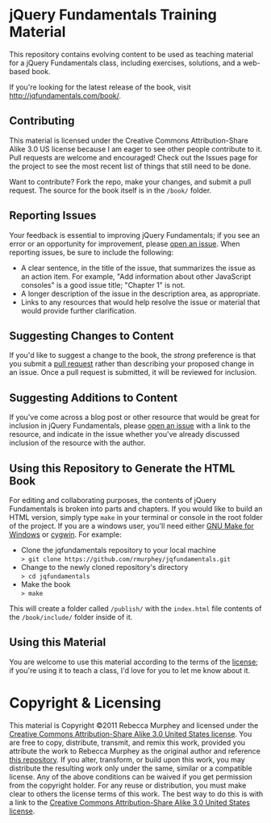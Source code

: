 # jQuery Fundamentals Training Material #

This repository contains evolving content to be used as teaching material for a
jQuery Fundamentals class, including exercises, solutions, and a web-based
book.

If you're looking for the latest release of the book, visit
<http://jqfundamentals.com/book/>.

## Contributing ##

This material is licensed under the Creative Commons Attribution-Share Alike
3.0 US license because I am eager to see other people contribute to it. Pull
requests are welcome and encouraged! Check out the Issues page for the project
to see the most recent list of things that still need to be done.

Want to contribute? Fork the repo, make your changes, and submit a pull
request. The source for the book itself is in the `/book/` folder.

## Reporting Issues ##

Your feedback is essential to improving jQuery Fundamentals; if you see an
error or an opportunity for improvement, please [open an
issue](https://github.com/rmurphey/jqfundamentals/issues). When reporting
issues, be sure to include the following:

- A clear sentence, in the title of the issue, that summarizes the issue as an
  action item. For example, "Add information about other JavaScript consoles"
  is a good issue title; "Chapter 1" is not.
- A longer description of the issue in the description area, as appropriate.
- Links to any resources that would help resolve the issue or material that
  would provide further clarification.

## Suggesting Changes to Content ##

If you'd like to suggest a change to the book, the *strong* preference is that
you submit a [pull request](http://help.github.com/pull-requests/) rather than
describing your proposed change in an issue. Once a pull request is submitted,
it will be reviewed for inclusion.

## Suggesting Additions to Content ##

If you've come across a blog post or other resource that would be great for
inclusion in jQuery Fundamentals, please [open an
issue](https://github.com/rmurphey/jqfundamentals/issues) with a link to the
resource, and indicate in the issue whether you've already discussed inclusion
of the resource with the author.


## Using this Repository to Generate the HTML Book ##

For editing and collaborating purposes, the contents of jQuery Fundamentals is
broken into parts and chapters. If you would like to build an HTML version,
simply type `make` in your terminal or console in the root folder of the
project. If you are a windows user, you'll need either [GNU Make for
Windows](http://gnuwin32.sourceforge.net/packages/make.htm) or
[cygwin](http://cygwin.com/). For example:

- Clone the jqfundamentals repository to your local machine<br>
`> git clone https://github.com/rmurphey/jqfundamentals.git`
- Change to the newly cloned repository's directory<br>
`> cd jqfundamentals`
- Make the book<br>
`> make`

This will create a folder called `/publish/` with the `index.html` file
contents of the `/book/include/` folder inside of it.

## Using this Material ##

You are welcome to use this material according to the terms of the
[license](http://creativecommons.org/licenses/by-sa/3.0/us/); if
you're using it to teach a class, I'd love for you to let me know about it.

# Copyright & Licensing #

This material is Copyright &copy;2011 Rebecca Murphey and licensed under the
[Creative Commons Attribution-Share Alike 3.0 United States
license](http://creativecommons.org/licenses/by-sa/3.0/us/). You are free to
copy, distribute, transmit, and remix this work, provided you attribute the
work to Rebecca Murphey as the original author and reference [this
repository](http://github.com/rmurphey/jqfundamentals). If you alter,
transform, or build upon this work, you may distribute the resulting work only
under the same, similar or a compatible license. Any of the above conditions
can be waived if you get permission from the copyright holder. For any reuse or
distribution, you must make clear to others the license terms of this work. The
best way to do this is with a link to the [Creative Commons Attribution-Share
Alike 3.0 United States
license](http://creativecommons.org/licenses/by-sa/3.0/us/).